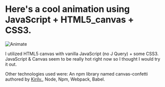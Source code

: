 # Here's a cool animation using JavaScript + HTML5_canvas + CSS3. 

![Animate](https://media.giphy.com/media/ZZlb6eRZHMyNgQh0bb/giphy.gif)

I utilized HTML5 canvas with vanilla JavaScript (no J Query) + some CSS3. JavaScript & Canvas seem to be really hot right now so I thought I would try it out.


Other technologies used were:
An npm library named canvas-confetti authored by [Kirilv.](https://www.npmjs.com/package/canvas-confetti),
Node,
Npm,
Webpack,
Babel.



